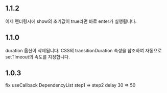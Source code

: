 ## 1.1.2

이제 렌더링시에 show의 초기값이 true라면 바로 enter가 실행됩니다.

## 1.1.0

duration 옵션이 삭제됩니다.
CSS의 transitionDuration 속성을 참조하여 자동으로 setTImeout의 속도를 지정합니다.

## 1.0.3

fix useCallback DependencyList
step1 => step2 delay 30 => 50
